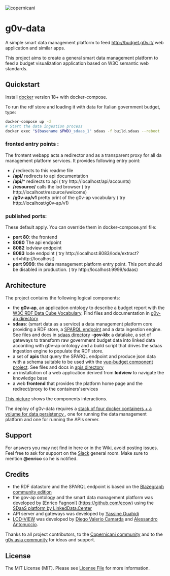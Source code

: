 ![copernicani](https://copernicani.it/wp-content/uploads/cropped-logo_orizzontale_trasparente-1-e1525161268864.png)

# g0v-data

A simple smart data management platform to feed http://budget.g0v.it/ web application and similar apps. 

This project aims to create a general smart data management platform to feed a budget visualization application based on W3C semantic web standards.


## Quickstart

Install [docker](https://docs.docker.com/) version 18+ with docker-compose.

To run the rdf store and loading it with data for Italian government budget, type:

```bash
docker-compose up -d
# Start the data ingestion process
docker exec "$(basename $PWD)_sdaas_1" sdaas -f build.sdaas --reboot
```

### fronted entry points :

The frontent webapp acts a redirector and as a transparent proxy for all da management platform services. It provides following entry point:

- **/** redirects to this readme file
- **/api/** redirects to api documentation
- **/api/<api command>*** redirects to api  ( try http://localhost/api/accounts)
- **/resource/<resource id>** calls the lod browser  ( try http://localhost/resource/welcome)
- **/g0v-ap/v1** pretty print of the g0v-ap vocabulary  ( try http://localhost/g0v-ap/v1)

### published ports:

These default apply. You can override them in  docker-compose.yml file:

- **port 80**: the frontend 
- **8080** The api endpoint
- **8082** lodview endpoint
- **8083**  lode endpoint ( try http://localhost:8083/lode/extract?url=http://localhost) 
- **port 9999**: the data management platform entry point. This port should be disabled in production. ( try http://localhost:9999/sdaas) 


## Architecture

The project contains the following logical components:

- the **g0v-ap**, an application ontology to describe a budget report with the [W3C RDF Data Cube Vocabulary](https://www.w3.org/TR/vocab-data-cube). Find files and documentation in [g0v-ap directory](g0v-ap/README.md)
- **sdaas**: (smart data as a service) a data management platform core providing a RDF store, a [SPARQL endpoint](https://www.w3.org/TR/sparql11-overview) and a data ingestion engine. See files and docs in [sdaas directory](sdaas/README.md)
-**gov-kb**: a datalake, a set of gateways to transform raw government budget data into linked data according with g0v-ap ontology and a build script that drives the sdaas ingestion engine to populate the RDF store.
- a set of **apis** that query the SPARQL endpoint and produce json data with a schema suitable to be used with the [vue-budget component project](). See files and docs in [apis directory](apis/README.md)
- an installation of a web application derived from **lodview** to navigate the knowledge base
- a web **frontend** that provides the platform home page and the redirect/proxy to the containers'services
 
[This picture](https://www.draw.io/?lightbox=1&highlight=0000ff&edit=_blank&layers=1&nav=1&title=g0v-data-architecture.html#Uhttps%3A%2F%2Fdrive.google.com%2Fa%2Fe-artspace.com%2Fuc%3Fid%3D1Q2VSl5IL_K1qByiSzGDffSXiVbSRA1zl%26export%3Ddownload) shows the components interactions.

The deploy of g0v-data requires a [stack of four docker containers + a volume for data persistency ](https://www.draw.io/?lightbox=1&highlight=0000ff&edit=_blank&layers=1&nav=1&title=g0v-data-stack.html#Uhttps%3A%2F%2Fdrive.google.com%2Fa%2Fe-artspace.com%2Fuc%3Fid%3D1FEItM1NOMCzj03GxkXc_EE5SLnJ-oF_R%26export%3Ddownload), one for running the data management platform and one for running the APIs server.


## Support

For answers you may not find in here or in the Wiki, avoid posting issues. Feel free to ask for support on the [Slack](https://linkeddatacenter.slack.com/) general room. Make sure to mention **@enrico** so he is notified.

## Credits

- the RDF datastore and the SPARQL endpoint is based on the [Blazegraph community edition](https://www.blazegraph.com/)
- the gov-ap ontology and the smart data management platform was developed by [Enrico Fagnoni] (https://github.com/ecow) using the [SDaaS platform by LinkedData.Center](http://LinkedData.Center/)
- API server and gateways was developed by [Yassine Ouahidi](https://github.com/YassineOuahidi)
- [LOD-VIEW](http://lodview.it/) was developed by [Diego Valerio Camarda](https://www.linkedin.com/in/dvcama) and [Alessandro Antonuccio](http://hstudio.it/).

Thanks to all project contributors, to the [Copernicani community](https://copernicani.it/) and to the [g0v asia community](http://g0v.asia) for ideas and support.


## License

The MIT License (MIT). Please see [License File](LICENSE) for more information.
